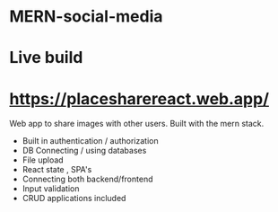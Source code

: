 # MERN-social-media

# Live build

# https://placesharereact.web.app/

Web app to share images with other users. Built with the mern stack.

- Built in authentication / authorization
- DB Connecting / using databases
- File upload
- React state , SPA's
- Connecting both backend/frontend
- Input validation
- CRUD applications included
